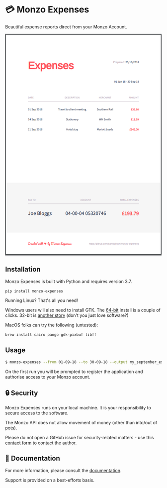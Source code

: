 # :credit_card: Monzo Expenses

Beautiful expense reports direct from your Monzo Account. 

[![Expense Report](https://raw.githubusercontent.com/samdobson/monzo-expenses/master/example.png)](https://github.com/samdobson/monzo-expenses/blob/master/example.pdf)

## Installation

Monzo Expenses is built with Python and requires version 3.7.

```python
pip install monzo-expenses
```

Running Linux? That's all you need!

Windows users will also need to install GTK. The [64-bit](https://github.com/tschoonj/GTK-for-Windows-Runtime-Environment-Installer/releases/download/2018-10-03/gtk3-runtime-3.24.1-2018-10-03-ts-win64.exe) install is a couple of clicks. 32-bit is [another story](https://weasyprint.readthedocs.io/en/latest/install.html#msys2-gtk) (don't you just love software?)

MacOS folks can try the following (untested):

```
brew install cairo pango gdk-pixbuf libff
```

## Usage

```bash
$ monzo-expenses --from 01-09-18 --to 30-09-18 --output my_september_expenses.pdf
```

On the first run you will be prompted to register the application and authorise access to your Monzo account.

## :lock: Security

Monzo Expenses runs on your local machine. It is your responsibility to secure access to the software.

The Monzo API does not allow movement of money (other than into/out of pots).

Please do not open a GitHub issue for security-related matters - use this [contact form](https://fncontact.com/monzo-coffee) to contact the author.

## :green_book: Documentation

For more information, please consult the [documentation](https://monzo-expenses.readthedocs.io/en/latest/).

Support is provided on a best-efforts basis.
